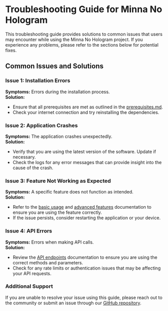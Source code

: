 # Troubleshooting Guide for Minna No Hologram

This troubleshooting guide provides solutions to common issues that users may encounter while using the Minna No Hologram project. If you experience any problems, please refer to the sections below for potential fixes.

## Common Issues and Solutions

### Issue 1: Installation Errors
**Symptoms:** Errors during the installation process.  
**Solution:** 
- Ensure that all prerequisites are met as outlined in the [prerequisites.md](../getting-started/prerequisites.md).
- Check your internet connection and try reinstalling the dependencies.

### Issue 2: Application Crashes
**Symptoms:** The application crashes unexpectedly.  
**Solution:** 
- Verify that you are using the latest version of the software. Update if necessary.
- Check the logs for any error messages that can provide insight into the cause of the crash.

### Issue 3: Feature Not Working as Expected
**Symptoms:** A specific feature does not function as intended.  
**Solution:** 
- Refer to the [basic usage](basic-usage.md) and [advanced features](advanced-features.md) documentation to ensure you are using the feature correctly.
- If the issue persists, consider restarting the application or your device.

### Issue 4: API Errors
**Symptoms:** Errors when making API calls.  
**Solution:** 
- Review the [API endpoints](../api/endpoints.md) documentation to ensure you are using the correct methods and parameters.
- Check for any rate limits or authentication issues that may be affecting your API requests.

### Additional Support
If you are unable to resolve your issue using this guide, please reach out to the community or submit an issue through our [GitHub repository](https://github.com/your-repo-link).